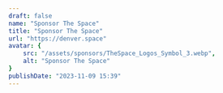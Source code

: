 ```yaml
---
draft: false
name: "Sponsor The Space"
title: "Sponsor The Space"
url: "https://denver.space"
avatar: {
    src: "/assets/sponsors/TheSpace_Logos_Symbol_3.webp",
    alt: "Sponsor The Space"
}
publishDate: "2023-11-09 15:39"
---
```

